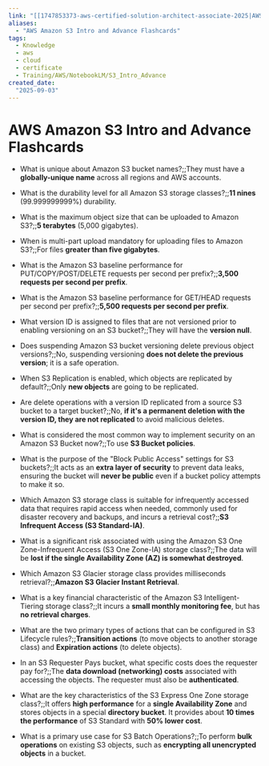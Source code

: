 ```yaml
---
link: "[[1747853373-aws-certified-solution-architect-associate-2025|AWS Certified Solution Architect Associate 2025]]"
aliases: 
  - "AWS Amazon S3 Intro and Advance Flashcards"
tags:
  - Knowledge
  - aws
  - cloud
  - certificate
  - Training/AWS/NotebookLM/S3_Intro_Advance
created_date:
  "2025-09-03"
---
```

# AWS Amazon S3 Intro and Advance Flashcards
- What is unique about Amazon S3 bucket names?;;They must have a **globally-unique name** across all regions and AWS accounts.
<!--SR:!2025-11-17,56,310-->
- What is the durability level for all Amazon S3 storage classes?;;**11 nines** (99.999999999%) durability.
<!--SR:!2025-10-20,28,250-->
- What is the maximum object size that can be uploaded to Amazon S3?;;**5 terabytes** (5,000 gigabytes).
<!--SR:!2025-10-26,34,250-->
- When is multi-part upload mandatory for uploading files to Amazon S3?;;For files **greater than five gigabytes**.
<!--SR:!2025-11-18,57,310-->
- What is the Amazon S3 baseline performance for PUT/COPY/POST/DELETE requests per second per prefix?;;**3,500 requests per second per prefix**.
<!--SR:!2025-10-23,31,270-->
- What is the Amazon S3 baseline performance for GET/HEAD requests per second per prefix?;;**5,500 requests per second per prefix**.
<!--SR:!2025-10-10,22,250-->
- What version ID is assigned to files that are not versioned prior to enabling versioning on an S3 bucket?;;They will have the **version null**.
<!--SR:!2025-11-16,55,310-->
- Does suspending Amazon S3 bucket versioning delete previous object versions?;;No, suspending versioning **does not delete the previous version**; it is a safe operation.
<!--SR:!2025-11-25,63,310-->
- When S3 Replication is enabled, which objects are replicated by default?;;Only **new objects** are going to be replicated.
<!--SR:!2025-11-06,45,290-->
- Are delete operations with a version ID replicated from a source S3 bucket to a target bucket?;;No, **if it's a permanent deletion with the version ID, they are not replicated** to avoid malicious deletes.
<!--SR:!2025-11-01,40,290-->
- What is considered the most common way to implement security on an Amazon S3 Bucket now?;;To use **S3 Bucket policies**.
<!--SR:!2025-11-26,63,310-->
- What is the purpose of the "Block Public Access" settings for S3 buckets?;;It acts as an **extra layer of security** to prevent data leaks, ensuring the bucket will **never be public** even if a bucket policy attempts to make it so.
<!--SR:!2025-11-25,63,310-->
- Which Amazon S3 storage class is suitable for infrequently accessed data that requires rapid access when needed, commonly used for disaster recovery and backups, and incurs a retrieval cost?;;**S3 Infrequent Access (S3 Standard-IA)**.
<!--SR:!2025-11-24,62,310-->
- What is a significant risk associated with using the Amazon S3 One Zone-Infrequent Access (S3 One Zone-IA) storage class?;;The data will be **lost if the single Availability Zone (AZ) is somewhat destroyed**.
<!--SR:!2025-11-28,65,310-->
- Which Amazon S3 Glacier storage class provides milliseconds retrieval?;;**Amazon S3 Glacier Instant Retrieval**.
<!--SR:!2025-10-25,37,290-->
- What is a key financial characteristic of the Amazon S3 Intelligent-Tiering storage class?;;It incurs a **small monthly monitoring fee**, but has **no retrieval charges**.
<!--SR:!2025-10-29,28,250-->
- What are the two primary types of actions that can be configured in S3 Lifecycle rules?;;**Transition actions** (to move objects to another storage class) and **Expiration actions** (to delete objects).
<!--SR:!2025-11-05,44,290-->
- In an S3 Requester Pays bucket, what specific costs does the requester pay for?;;The **data download (networking) costs** associated with accessing the objects. The requester must also be **authenticated**.
<!--SR:!2025-10-26,38,290-->
- What are the key characteristics of the S3 Express One Zone storage class?;;It offers **high performance** for a **single Availability Zone** and stores objects in a special **directory bucket**. It provides about **10 times the performance** of S3 Standard with **50% lower cost**.
<!--SR:!2025-10-04,12,230-->
- What is a primary use case for S3 Batch Operations?;;To perform **bulk operations** on existing S3 objects, such as **encrypting all unencrypted objects** in a bucket.
<!--SR:!2025-11-27,64,310-->

